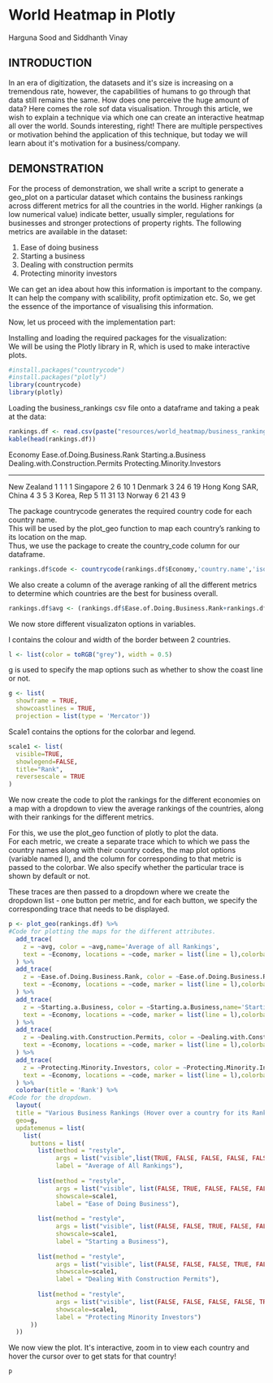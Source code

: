 
# World Heatmap in Plotly

Harguna Sood and Siddhanth Vinay



## INTRODUCTION  
In an era of digitization, the datasets and it's size is increasing on a tremendous rate, however, the capabilities of humans to go through that data still remains the same. How does one perceive the huge amount of data? Here comes the role sof data visualisation. Through this article, we wish to explain a technique via which one can create an interactive heatmap all over the world. Sounds interesting, right! There are multiple perspectives or motivation behind the application of this technique, but today we will learn about it's motivation for a business/company.   

## DEMONSTRATION  
For the process of demonstration, we shall write a script to generate a geo_plot on a particular dataset which contains the business rankings across different metrics for all the countries in the world. Higher rankings (a low numerical value) indicate better, usually simpler, regulations for businesses and stronger protections of property rights. The following metrics are available in the dataset:

1. Ease of doing business  
2. Starting a business    
3. Dealing with construction permits  
4. Protecting minority investors  

We can get an idea about how this information is important to the company. It can help the company with scalibility, profit optimization etc. So, we get the essence of the importance of visualising this information.  

Now, let us proceed with the implementation part:  

Installing and loading the required packages for the visualization:  
We will be using the Plotly library in R, which is used to make interactive plots.  


```r
#install.packages("countrycode")
#install.packages("plotly")
library(countrycode)
library(plotly)
```

Loading the business_rankings csv file onto a dataframe and taking a peak at the data:  


```r
rankings.df <- read.csv(paste("resources/world_heatmap/business_rankings.csv", sep=""))
kable(head(rankings.df))
```



Economy                 Ease.of.Doing.Business.Rank   Starting.a.Business   Dealing.with.Construction.Permits   Protecting.Minority.Investors
---------------------  ----------------------------  --------------------  ----------------------------------  ------------------------------
New Zealand                                       1                     1                                   1                               1
Singapore                                         2                     6                                  10                               1
Denmark                                           3                    24                                   6                              19
Hong Kong SAR, China                              4                     3                                   5                               3
Korea, Rep                                        5                    11                                  31                              13
Norway                                            6                    21                                  43                               9


The package countrycode generates the required country code for each country name.  
This will be used by the plot_geo function to map each country’s ranking to its location on the map.  
Thus, we use the package to create the country_code column for our dataframe.  


```r
rankings.df$code <- countrycode(rankings.df$Economy,'country.name','iso3c')
```

We also create a column of the average ranking of all the different metrics to determine which countries are the best for business overall.  


```r
rankings.df$avg <- (rankings.df$Ease.of.Doing.Business.Rank+rankings.df$Starting.a.Business+rankings.df$Dealing.with.Construction.Permits+rankings.df$Protecting.Minority.Investors)/4
```

We now store different visualizaton options in variables.  

l contains the colour and width of the border between 2 countries.  

```r
l <- list(color = toRGB("grey"), width = 0.5)
```

g is used to specify the map options such as whether to show the coast line or not.  


```r
g <- list(
  showframe = TRUE,
  showcoastlines = TRUE,
  projection = list(type = 'Mercator'))
```


Scale1 contains the options for the colorbar and legend.  


```r
scale1 <- list(
  visible=TRUE,
  showlegend=FALSE,
  title="Rank",
  reversescale = TRUE
)
```


We now create the code to plot the rankings for the different economies on a map with a dropdown to view the average rankings of the countries, along with their rankings for the different metrics.  

For this, we use the plot_geo function of plotly to plot the data.  
For each metric, we create a separate trace which to which we pass the country names along with their country codes, the map plot options (variable named l), and the column for corresponding to that metric is passed to the colorbar. We also specify whether the particular trace is shown by default or not.  


These traces are then passed to a dropdown where we create the dropdown list - one button per metric, and for each button, we specify the corresponding trace that needs to be displayed.  


```r
p <- plot_geo(rankings.df) %>%
#Code for plotting the maps for the different attributes.
  add_trace(
    z = ~avg, color = ~avg,name='Average of all Rankings',
    text = ~Economy, locations = ~code, marker = list(line = l),colorbar=list(title='Rank'),visible=TRUE
  ) %>%
  add_trace(
    z = ~Ease.of.Doing.Business.Rank, color = ~Ease.of.Doing.Business.Rank,name='Ease of doing Business',
    text = ~Economy, locations = ~code, marker = list(line = l),colorbar=list(title='Rank'),visible=FALSE
  ) %>%
  add_trace(
    z = ~Starting.a.Business, color = ~Starting.a.Business,name='Starting a  Business',
    text = ~Economy, locations = ~code, marker = list(line = l),colorbar=list(title='Rank'),visible=FALSE
  ) %>%
  add_trace(
    z = ~Dealing.with.Construction.Permits, color = ~Dealing.with.Construction.Permits,name='Dealing with Construction Permits',
    text = ~Economy, locations = ~code, marker = list(line = l),colorbar=list(title='Rank'),visible=FALSE
  ) %>%
  add_trace(
    z = ~Protecting.Minority.Investors, color = ~Protecting.Minority.Investors,name='Protecting Minority Investors',
    text = ~Economy, locations = ~code, marker = list(line = l),colorbar=list(title='Rank'),visible=FALSE
  ) %>% 
  colorbar(title = 'Rank') %>%
#Code for the dropdown.
  layout(
  title = "Various Business Rankings (Hover over a country for its Rank)",
  geo=g,
  updatemenus = list(
    list(
      buttons = list(
        list(method = "restyle",
             args = list("visible",list(TRUE, FALSE, FALSE, FALSE, FALSE)),
             label = "Average of All Rankings"),
        
        list(method = "restyle",
             args = list("visible", list(FALSE, TRUE, FALSE, FALSE, FALSE)),
             showscale=scale1,
             label = "Ease of Doing Business"),
        
        list(method = "restyle",
             args = list("visible", list(FALSE, FALSE, TRUE, FALSE, FALSE)),
             showscale=scale1,
             label = "Starting a Business"),
        
        list(method = "restyle",
             args = list("visible", list(FALSE, FALSE, FALSE, TRUE, FALSE)),
             showscale=scale1,
             label = "Dealing With Construction Permits"),
        
        list(method = "restyle",
             args = list("visible", list(FALSE, FALSE, FALSE, FALSE, TRUE)),
             showscale=scale1,
             label = "Protecting Minority Investors")
      ))
  ))
```

We now view the plot. It's interactive, zoom in to view each country and hover the cursor over to get stats for that country!


```r
p
```

<!--html_preserve--><div id="htmlwidget-6c92a82e1dda392afc52" style="width:100%;height:100%;" class="plotly html-widget"></div>
<script type="application/json" data-for="htmlwidget-6c92a82e1dda392afc52">{"x":{"visdat":{"6f4ff654d4f":["function () ","plotlyVisDat"]},"cur_data":"6f4ff654d4f","attrs":{"6f4ff654d4f":{"alpha_stroke":1,"sizes":[10,100],"spans":[1,20],"z":{},"color":{},"name":"Ease of doing Business","text":{},"locations":{},"marker":{"line":{"color":"rgba(190,190,190,1)","width":0.5}},"colorbar":{"title":"Rank"},"visible":false,"inherit":true},"6f4ff654d4f.1":{"alpha_stroke":1,"sizes":[10,100],"spans":[1,20],"z":{},"color":{},"name":"Starting a  Business","text":{},"locations":{},"marker":{"line":{"color":"rgba(190,190,190,1)","width":0.5}},"colorbar":{"title":"Rank"},"visible":false,"inherit":true},"6f4ff654d4f.2":{"alpha_stroke":1,"sizes":[10,100],"spans":[1,20],"z":{},"color":{},"name":"Dealing with Construction Permits","text":{},"locations":{},"marker":{"line":{"color":"rgba(190,190,190,1)","width":0.5}},"colorbar":{"title":"Rank"},"visible":false,"inherit":true},"6f4ff654d4f.3":{"alpha_stroke":1,"sizes":[10,100],"spans":[1,20],"z":{},"color":{},"name":"Protecting Minority Investors","text":{},"locations":{},"marker":{"line":{"color":"rgba(190,190,190,1)","width":0.5}},"colorbar":{"title":"Rank"},"visible":false,"inherit":true}},"layout":{"margin":{"b":40,"l":60,"t":25,"r":10},"mapType":"geo","scene":{"zaxis":{"title":"avg"}},"geo":{"domain":{"x":[0,1],"y":[0,1]},"showframe":true,"showcoastlines":true,"projection":{"type":"Mercator"}},"hovermode":"closest","showlegend":true,"legend":{"yanchor":"top","y":0.166666666666667},"title":"Various Business Rankings (Hover over a country for its Rank)","updatemenus":[{"buttons":[{"method":"restyle","args":["visible",[true,false,false,false,false]],"label":"Average of All Rankings"},{"method":"restyle","args":["visible",[false,true,false,false,false]],"showscale":{"visible":true,"showlegend":false,"title":"Rank","reversescale":true},"label":"Ease of Doing Business"},{"method":"restyle","args":["visible",[false,false,true,false,false]],"showscale":{"visible":true,"showlegend":false,"title":"Rank","reversescale":true},"label":"Starting a Business"},{"method":"restyle","args":["visible",[false,false,false,true,false]],"showscale":{"visible":true,"showlegend":false,"title":"Rank","reversescale":true},"label":"Dealing With Construction Permits"},{"method":"restyle","args":["visible",[false,false,false,false,true]],"showscale":{"visible":true,"showlegend":false,"title":"Rank","reversescale":true},"label":"Protecting Minority Investors"}]}]},"source":"A","config":{"showSendToCloud":false},"data":[{"colorbar":{"title":"Rank","ticklen":2,"len":0.166666666666667,"lenmode":"fraction","y":1,"yanchor":"top"},"colorscale":[["0","rgba(68,1,84,1)"],["0.0416666666666667","rgba(70,19,97,1)"],["0.0833333333333333","rgba(72,32,111,1)"],["0.125","rgba(71,45,122,1)"],["0.166666666666667","rgba(68,58,128,1)"],["0.208333333333333","rgba(64,70,135,1)"],["0.25","rgba(60,82,138,1)"],["0.291666666666667","rgba(56,93,140,1)"],["0.333333333333333","rgba(49,104,142,1)"],["0.375","rgba(46,114,142,1)"],["0.416666666666667","rgba(42,123,142,1)"],["0.458333333333333","rgba(38,133,141,1)"],["0.5","rgba(37,144,140,1)"],["0.541666666666667","rgba(33,154,138,1)"],["0.583333333333333","rgba(39,164,133,1)"],["0.625","rgba(47,174,127,1)"],["0.666666666666667","rgba(53,183,121,1)"],["0.708333333333333","rgba(79,191,110,1)"],["0.75","rgba(98,199,98,1)"],["0.791666666666667","rgba(119,207,85,1)"],["0.833333333333333","rgba(147,214,70,1)"],["0.875","rgba(172,220,52,1)"],["0.916666666666667","rgba(199,225,42,1)"],["0.958333333333333","rgba(226,228,40,1)"],["1","rgba(253,231,37,1)"]],"showscale":true,"z":[1,4.75,13,3.75,15,19.75,11.5,34.75,17,9.5,13.75,22,37.75,25.25,21.75,9.75,49,19.75,52.75,36.5,29.25,22,37.75,54.75,40.5,23,72.75,51.75,27,42,69,65.5,72.75,59,26.25,61.5,34.5,45.25,45.5,58.5,66.5,41.5,73.25,73.75,62.5,48.25,69,50,40.5,60.25,61,43.25,40.25,65.25,81,98,43.5,57.25,64,66.25,54.25,101.25,65.25,38.75,57.25,67,54.25,53.25,68,64,88.75,73.75,94.5,81.5,44.75,80.5,89.25,126.25,102.75,77.5,126.5,78.5,94.5,112.25,69.25,73.25,82.25,117.25,71.25,109,107,111.75,120.5,79.75,134.5,91.75,115.75,92,123,123.5,81.25,125,87.5,92.5,117.25,110.5,100.5,105.5,106.5,78.5,122,122,107.75,118.5,134.25,124.25,136,124.5,115.5,103.5,116.75,84.75,125.5,114.5,87.5,136.25,142,100.5,124.75,120.75,152,137,120,92.25,96.25,133.25,108.25,110.75,127.75,156,134,129.75,116.75,115.5,150,106,128.25,113.5,153.75,140.5,161.5,133.5,137.75,150.5,107.75,137,120.25,155,172.25,120.25,156.75,125.25,151.25,160.25,139,148.25,144.5,164,128.25,140.25,160.25,160,145.75,141.25,137.25,126.5,156,165.5,141.5,163.25,180.75,129.5,150,139,168.5,181,172,180.75,181.75,187.75],"name":"Average of all Rankings","text":["New Zealand","Singapore","Denmark","Hong Kong SAR, China","Korea, Rep","Norway","United Kingdom","United States","Sweden","Macedonia, FYR","Taiwan, China","Estonia","Finland","Latvia","Australia","Georgia","Germany","Ireland","Austria","Iceland","Lithuania","Canada","Malaysia","Poland","Portugal","United Arab Emirates","Czech Republic","Netherlands","France","Slovenia","Switzerland","Spain","Slovak Republic","Japan","Kazakhstan","Romania","Belarus","Armenia","Bulgaria","Russian Federation","Hungary","Belgium","Croatia","Moldova","Cyprus","Thailand","Mexico","Serbia","Mauritius","Italy","Montenegro","Israel","Colombia","Peru","Puerto Rico US","Rwanda","Chile","Albania","Luxembourg","Kosovo","Greece","Costa Rica","Bahrain","Mongolia","Azerbaijan","Oman","Jamaica","Morocco","Turkey","Panama","Botswana","Brunei Darussalam","Bhutan","South Africa","Kyrgyz Republic","Malta","Tunisia","China","San Marino","Ukraine","Bosnia and Herzegovina","Vietnam","Qatar","Vanuatu","Tonga","St Lucia","Uzbekistan","Guatemala","Samoa","Uruguay","Indonesia","Kenya","Seychelles","Saudi Arabia","El Salvador","Trinidad and Tobago","Fiji","Zambia","Philippines","Lesotho","Dominica","Kuwait","Dominican Republic","Solomon Islands","Honduras","Paraguay","Nepal","Ghana","Namibia","Sri Lanka","Swaziland","Belize","Antigua and Barbuda","Ecuador","Uganda","Argentina","Barbados","Jordan","Papua New Guinea","Iran, Islamic Rep","Bahamas, The","Egypt, Arab Rep","Brazil","Guyana","St Vincent and the Grenadines","Lebanon","Nicaragua","Tajikistan","Cabo Verde","India","Cambodia","Tanzania","Malawi","St Kitts and Nevis","Maldives","Palau","Mozambique","Grenada","Lao PDR","West Bank and Gaza","Mali","Cote d?Ivoire","Marshall Islands","Pakistan","Gambia, The","Burkina Faso","Senegal","Sierra Leone","Bolivia","Niger","Micronesia, Fed Sts","Kiribati","Comoros","Togo","Benin","Algeria","Burundi","Suriname","Ethiopia","Mauritania","Zimbabwe","S?o Tom<82> and Pr<a1>ncipe","Guinea","Gabon","Iraq","Cameroon","Madagascar","Sudan","Nigeria","Myanmar","Djibouti","Guinea-Bissau","Syrian Arab Republic","Liberia","Timor-Leste","Bangladesh","Congo, Rep","Equatorial Guinea","Yemen, Rep","Chad","Haiti","Angola","Afghanistan","Congo, Dem Rep","Central African Republic","South Sudan","Venezuela, RB","Libya","Eritrea","Somalia"],"locations":["NZL","SGP","DNK","HKG","KOR","NOR","GBR","USA","SWE","MKD","TWN","EST","FIN","LVA","AUS","GEO","DEU","IRL","AUT","ISL","LTU","CAN","MYS","POL","PRT","ARE","CZE","NLD","FRA","SVN","CHE","ESP","SVK","JPN","KAZ","ROU","BLR","ARM","BGR","RUS","HUN","BEL","HRV","MDA","CYP","THA","MEX","SRB","MUS","ITA","MNE","ISR","COL","PER","PRI","RWA","CHL","ALB","LUX",null,"GRC","CRI","BHR","MNG","AZE","OMN","JAM","MAR","TUR","PAN","BWA","BRN","BTN","ZAF","KGZ","MLT","TUN","CHN","SMR","UKR","BIH","VNM","QAT","VUT","TON","LCA","UZB","GTM","WSM","URY","IDN","KEN","SYC","SAU","SLV","TTO","FJI","ZMB","PHL","LSO","DMA","KWT","DOM","SLB","HND","PRY","NPL","GHA","NAM","LKA","SWZ","BLZ","ATG","ECU","UGA","ARG","BRB","JOR","PNG","IRN","BHS","EGY","BRA","GUY","VCT","LBN","NIC","TJK","CPV","IND","KHM","TZA","MWI","KNA","MDV","PLW","MOZ","GRD","LAO","PSE","MLI","CIV","MHL","PAK","GMB","BFA","SEN","SLE","BOL","NER","FSM","KIR","COM","TGO","BEN","DZA","BDI","SUR","ETH","MRT","ZWE",null,"GIN","GAB","IRQ","CMR","MDG","SDN","NGA","MMR","DJI","GNB","SYR","LBR","TLS","BGD","COG","GNQ","YEM","TCD","HTI","AGO","AFG","COD","CAF","SSD","VEN","LBY","ERI","SOM"],"marker":{"line":{"colorbar":{"title":"","ticklen":2},"cmin":1,"cmax":190,"colorscale":[["0","rgba(68,1,84,1)"],["0.0416666666666667","rgba(70,19,97,1)"],["0.0833333333333333","rgba(72,32,111,1)"],["0.125","rgba(71,45,122,1)"],["0.166666666666667","rgba(68,58,128,1)"],["0.208333333333333","rgba(64,70,135,1)"],["0.25","rgba(60,82,138,1)"],["0.291666666666667","rgba(56,93,140,1)"],["0.333333333333333","rgba(49,104,142,1)"],["0.375","rgba(46,114,142,1)"],["0.416666666666667","rgba(42,123,142,1)"],["0.458333333333333","rgba(38,133,141,1)"],["0.5","rgba(37,144,140,1)"],["0.541666666666667","rgba(33,154,138,1)"],["0.583333333333333","rgba(39,164,133,1)"],["0.625","rgba(47,174,127,1)"],["0.666666666666667","rgba(53,183,121,1)"],["0.708333333333333","rgba(79,191,110,1)"],["0.75","rgba(98,199,98,1)"],["0.791666666666667","rgba(119,207,85,1)"],["0.833333333333333","rgba(147,214,70,1)"],["0.875","rgba(172,220,52,1)"],["0.916666666666667","rgba(199,225,42,1)"],["0.958333333333333","rgba(226,228,40,1)"],["1","rgba(253,231,37,1)"]],"showscale":false,"color":"rgba(190,190,190,1)","width":0.5}},"visible":true,"type":"choropleth","geo":"geo","frame":null},{"colorbar":{"title":"Rank","ticklen":2,"len":0.166666666666667,"lenmode":"fraction","y":0.833333333333333,"yanchor":"top"},"colorscale":[["0","rgba(68,1,84,1)"],["0.0416666666666667","rgba(70,19,97,1)"],["0.0833333333333333","rgba(72,32,111,1)"],["0.125","rgba(71,45,122,1)"],["0.166666666666667","rgba(68,58,128,1)"],["0.208333333333333","rgba(64,70,135,1)"],["0.25","rgba(60,82,138,1)"],["0.291666666666667","rgba(56,93,140,1)"],["0.333333333333333","rgba(49,104,142,1)"],["0.375","rgba(46,114,142,1)"],["0.416666666666667","rgba(42,123,142,1)"],["0.458333333333333","rgba(38,133,141,1)"],["0.5","rgba(37,144,140,1)"],["0.541666666666667","rgba(33,154,138,1)"],["0.583333333333333","rgba(39,164,133,1)"],["0.625","rgba(47,174,127,1)"],["0.666666666666667","rgba(53,183,121,1)"],["0.708333333333333","rgba(79,191,110,1)"],["0.75","rgba(98,199,98,1)"],["0.791666666666667","rgba(119,207,85,1)"],["0.833333333333333","rgba(147,214,70,1)"],["0.875","rgba(172,220,52,1)"],["0.916666666666667","rgba(199,225,42,1)"],["0.958333333333333","rgba(226,228,40,1)"],["1","rgba(253,231,37,1)"]],"showscale":true,"z":[1,2,3,4,5,6,7,8,9,10,11,12,13,14,15,16,17,18,19,20,21,22,23,24,25,26,27,28,29,30,31,32,33,34,35,36,37,38,39,40,41,42,43,44,45,46,47,47,49,50,51,52,53,54,55,56,57,58,59,60,61,62,63,64,65,66,67,68,69,70,71,72,73,74,75,76,77,78,79,80,81,82,83,83,85,86,87,88,89,90,91,92,93,94,95,96,97,98,99,100,101,102,103,104,105,106,107,108,108,110,111,112,113,114,115,116,117,118,119,120,121,122,123,124,125,126,127,128,129,130,131,132,133,134,135,136,137,138,139,140,141,142,143,144,145,146,147,148,149,150,151,152,153,154,155,156,157,158,159,160,161,162,163,164,165,166,167,168,169,170,171,172,173,174,175,176,177,178,179,180,181,182,183,184,185,186,187,188,189,190],"name":"Ease of doing Business","text":["New Zealand","Singapore","Denmark","Hong Kong SAR, China","Korea, Rep","Norway","United Kingdom","United States","Sweden","Macedonia, FYR","Taiwan, China","Estonia","Finland","Latvia","Australia","Georgia","Germany","Ireland","Austria","Iceland","Lithuania","Canada","Malaysia","Poland","Portugal","United Arab Emirates","Czech Republic","Netherlands","France","Slovenia","Switzerland","Spain","Slovak Republic","Japan","Kazakhstan","Romania","Belarus","Armenia","Bulgaria","Russian Federation","Hungary","Belgium","Croatia","Moldova","Cyprus","Thailand","Mexico","Serbia","Mauritius","Italy","Montenegro","Israel","Colombia","Peru","Puerto Rico US","Rwanda","Chile","Albania","Luxembourg","Kosovo","Greece","Costa Rica","Bahrain","Mongolia","Azerbaijan","Oman","Jamaica","Morocco","Turkey","Panama","Botswana","Brunei Darussalam","Bhutan","South Africa","Kyrgyz Republic","Malta","Tunisia","China","San Marino","Ukraine","Bosnia and Herzegovina","Vietnam","Qatar","Vanuatu","Tonga","St Lucia","Uzbekistan","Guatemala","Samoa","Uruguay","Indonesia","Kenya","Seychelles","Saudi Arabia","El Salvador","Trinidad and Tobago","Fiji","Zambia","Philippines","Lesotho","Dominica","Kuwait","Dominican Republic","Solomon Islands","Honduras","Paraguay","Nepal","Ghana","Namibia","Sri Lanka","Swaziland","Belize","Antigua and Barbuda","Ecuador","Uganda","Argentina","Barbados","Jordan","Papua New Guinea","Iran, Islamic Rep","Bahamas, The","Egypt, Arab Rep","Brazil","Guyana","St Vincent and the Grenadines","Lebanon","Nicaragua","Tajikistan","Cabo Verde","India","Cambodia","Tanzania","Malawi","St Kitts and Nevis","Maldives","Palau","Mozambique","Grenada","Lao PDR","West Bank and Gaza","Mali","Cote d?Ivoire","Marshall Islands","Pakistan","Gambia, The","Burkina Faso","Senegal","Sierra Leone","Bolivia","Niger","Micronesia, Fed Sts","Kiribati","Comoros","Togo","Benin","Algeria","Burundi","Suriname","Ethiopia","Mauritania","Zimbabwe","S?o Tom<82> and Pr<a1>ncipe","Guinea","Gabon","Iraq","Cameroon","Madagascar","Sudan","Nigeria","Myanmar","Djibouti","Guinea-Bissau","Syrian Arab Republic","Liberia","Timor-Leste","Bangladesh","Congo, Rep","Equatorial Guinea","Yemen, Rep","Chad","Haiti","Angola","Afghanistan","Congo, Dem Rep","Central African Republic","South Sudan","Venezuela, RB","Libya","Eritrea","Somalia"],"locations":["NZL","SGP","DNK","HKG","KOR","NOR","GBR","USA","SWE","MKD","TWN","EST","FIN","LVA","AUS","GEO","DEU","IRL","AUT","ISL","LTU","CAN","MYS","POL","PRT","ARE","CZE","NLD","FRA","SVN","CHE","ESP","SVK","JPN","KAZ","ROU","BLR","ARM","BGR","RUS","HUN","BEL","HRV","MDA","CYP","THA","MEX","SRB","MUS","ITA","MNE","ISR","COL","PER","PRI","RWA","CHL","ALB","LUX",null,"GRC","CRI","BHR","MNG","AZE","OMN","JAM","MAR","TUR","PAN","BWA","BRN","BTN","ZAF","KGZ","MLT","TUN","CHN","SMR","UKR","BIH","VNM","QAT","VUT","TON","LCA","UZB","GTM","WSM","URY","IDN","KEN","SYC","SAU","SLV","TTO","FJI","ZMB","PHL","LSO","DMA","KWT","DOM","SLB","HND","PRY","NPL","GHA","NAM","LKA","SWZ","BLZ","ATG","ECU","UGA","ARG","BRB","JOR","PNG","IRN","BHS","EGY","BRA","GUY","VCT","LBN","NIC","TJK","CPV","IND","KHM","TZA","MWI","KNA","MDV","PLW","MOZ","GRD","LAO","PSE","MLI","CIV","MHL","PAK","GMB","BFA","SEN","SLE","BOL","NER","FSM","KIR","COM","TGO","BEN","DZA","BDI","SUR","ETH","MRT","ZWE",null,"GIN","GAB","IRQ","CMR","MDG","SDN","NGA","MMR","DJI","GNB","SYR","LBR","TLS","BGD","COG","GNQ","YEM","TCD","HTI","AGO","AFG","COD","CAF","SSD","VEN","LBY","ERI","SOM"],"marker":{"line":{"colorbar":{"title":"","ticklen":2},"cmin":1,"cmax":190,"colorscale":[["0","rgba(68,1,84,1)"],["0.0416666666666667","rgba(70,19,97,1)"],["0.0833333333333333","rgba(72,32,111,1)"],["0.125","rgba(71,45,122,1)"],["0.166666666666667","rgba(68,58,128,1)"],["0.208333333333333","rgba(64,70,135,1)"],["0.25","rgba(60,82,138,1)"],["0.291666666666667","rgba(56,93,140,1)"],["0.333333333333333","rgba(49,104,142,1)"],["0.375","rgba(46,114,142,1)"],["0.416666666666667","rgba(42,123,142,1)"],["0.458333333333333","rgba(38,133,141,1)"],["0.5","rgba(37,144,140,1)"],["0.541666666666667","rgba(33,154,138,1)"],["0.583333333333333","rgba(39,164,133,1)"],["0.625","rgba(47,174,127,1)"],["0.666666666666667","rgba(53,183,121,1)"],["0.708333333333333","rgba(79,191,110,1)"],["0.75","rgba(98,199,98,1)"],["0.791666666666667","rgba(119,207,85,1)"],["0.833333333333333","rgba(147,214,70,1)"],["0.875","rgba(172,220,52,1)"],["0.916666666666667","rgba(199,225,42,1)"],["0.958333333333333","rgba(226,228,40,1)"],["1","rgba(253,231,37,1)"]],"showscale":false,"color":"rgba(190,190,190,1)","width":0.5}},"visible":false,"type":"choropleth","geo":"geo","frame":null},{"colorbar":{"title":"Rank","ticklen":2,"len":0.166666666666667,"lenmode":"fraction","y":0.666666666666667,"yanchor":"top"},"colorscale":[["0","rgba(68,1,84,1)"],["0.0416666666666667","rgba(70,19,97,1)"],["0.0833333333333333","rgba(72,32,111,1)"],["0.125","rgba(71,45,122,1)"],["0.166666666666667","rgba(68,58,128,1)"],["0.208333333333333","rgba(64,70,135,1)"],["0.25","rgba(60,82,138,1)"],["0.291666666666667","rgba(56,93,140,1)"],["0.333333333333333","rgba(49,104,142,1)"],["0.375","rgba(46,114,142,1)"],["0.416666666666667","rgba(42,123,142,1)"],["0.458333333333333","rgba(38,133,141,1)"],["0.5","rgba(37,144,140,1)"],["0.541666666666667","rgba(33,154,138,1)"],["0.583333333333333","rgba(39,164,133,1)"],["0.625","rgba(47,174,127,1)"],["0.666666666666667","rgba(53,183,121,1)"],["0.708333333333333","rgba(79,191,110,1)"],["0.75","rgba(98,199,98,1)"],["0.791666666666667","rgba(119,207,85,1)"],["0.833333333333333","rgba(147,214,70,1)"],["0.875","rgba(172,220,52,1)"],["0.916666666666667","rgba(199,225,42,1)"],["0.958333333333333","rgba(226,228,40,1)"],["1","rgba(253,231,37,1)"]],"showscale":true,"z":[1,6,24,3,11,21,16,51,15,4,19,14,28,22,7,8,114,10,111,34,29,2,112,107,32,53,81,22,27,49,71,85,68,89,45,62,31,9,82,26,75,17,95,44,53,78,93,47,48,63,58,41,61,103,51,76,59,46,67,13,56,125,73,36,5,32,12,40,79,43,153,84,94,131,30,132,103,127,98,20,174,121,91,126,55,66,25,119,37,60,151,116,137,147,129,69,159,105,171,117,64,173,115,97,148,143,109,110,170,74,154,158,124,166,165,157,101,106,130,102,118,39,175,99,83,139,128,85,100,155,180,135,150,92,65,120,134,77,160,169,108,50,70,141,168,72,90,87,177,88,167,140,161,123,57,142,18,185,179,80,183,35,133,152,164,149,113,156,138,146,172,176,136,37,145,122,178,187,161,182,188,144,42,96,190,181,189,163,186,184],"name":"Starting a  Business","text":["New Zealand","Singapore","Denmark","Hong Kong SAR, China","Korea, Rep","Norway","United Kingdom","United States","Sweden","Macedonia, FYR","Taiwan, China","Estonia","Finland","Latvia","Australia","Georgia","Germany","Ireland","Austria","Iceland","Lithuania","Canada","Malaysia","Poland","Portugal","United Arab Emirates","Czech Republic","Netherlands","France","Slovenia","Switzerland","Spain","Slovak Republic","Japan","Kazakhstan","Romania","Belarus","Armenia","Bulgaria","Russian Federation","Hungary","Belgium","Croatia","Moldova","Cyprus","Thailand","Mexico","Serbia","Mauritius","Italy","Montenegro","Israel","Colombia","Peru","Puerto Rico US","Rwanda","Chile","Albania","Luxembourg","Kosovo","Greece","Costa Rica","Bahrain","Mongolia","Azerbaijan","Oman","Jamaica","Morocco","Turkey","Panama","Botswana","Brunei Darussalam","Bhutan","South Africa","Kyrgyz Republic","Malta","Tunisia","China","San Marino","Ukraine","Bosnia and Herzegovina","Vietnam","Qatar","Vanuatu","Tonga","St Lucia","Uzbekistan","Guatemala","Samoa","Uruguay","Indonesia","Kenya","Seychelles","Saudi Arabia","El Salvador","Trinidad and Tobago","Fiji","Zambia","Philippines","Lesotho","Dominica","Kuwait","Dominican Republic","Solomon Islands","Honduras","Paraguay","Nepal","Ghana","Namibia","Sri Lanka","Swaziland","Belize","Antigua and Barbuda","Ecuador","Uganda","Argentina","Barbados","Jordan","Papua New Guinea","Iran, Islamic Rep","Bahamas, The","Egypt, Arab Rep","Brazil","Guyana","St Vincent and the Grenadines","Lebanon","Nicaragua","Tajikistan","Cabo Verde","India","Cambodia","Tanzania","Malawi","St Kitts and Nevis","Maldives","Palau","Mozambique","Grenada","Lao PDR","West Bank and Gaza","Mali","Cote d?Ivoire","Marshall Islands","Pakistan","Gambia, The","Burkina Faso","Senegal","Sierra Leone","Bolivia","Niger","Micronesia, Fed Sts","Kiribati","Comoros","Togo","Benin","Algeria","Burundi","Suriname","Ethiopia","Mauritania","Zimbabwe","S?o Tom<82> and Pr<a1>ncipe","Guinea","Gabon","Iraq","Cameroon","Madagascar","Sudan","Nigeria","Myanmar","Djibouti","Guinea-Bissau","Syrian Arab Republic","Liberia","Timor-Leste","Bangladesh","Congo, Rep","Equatorial Guinea","Yemen, Rep","Chad","Haiti","Angola","Afghanistan","Congo, Dem Rep","Central African Republic","South Sudan","Venezuela, RB","Libya","Eritrea","Somalia"],"locations":["NZL","SGP","DNK","HKG","KOR","NOR","GBR","USA","SWE","MKD","TWN","EST","FIN","LVA","AUS","GEO","DEU","IRL","AUT","ISL","LTU","CAN","MYS","POL","PRT","ARE","CZE","NLD","FRA","SVN","CHE","ESP","SVK","JPN","KAZ","ROU","BLR","ARM","BGR","RUS","HUN","BEL","HRV","MDA","CYP","THA","MEX","SRB","MUS","ITA","MNE","ISR","COL","PER","PRI","RWA","CHL","ALB","LUX",null,"GRC","CRI","BHR","MNG","AZE","OMN","JAM","MAR","TUR","PAN","BWA","BRN","BTN","ZAF","KGZ","MLT","TUN","CHN","SMR","UKR","BIH","VNM","QAT","VUT","TON","LCA","UZB","GTM","WSM","URY","IDN","KEN","SYC","SAU","SLV","TTO","FJI","ZMB","PHL","LSO","DMA","KWT","DOM","SLB","HND","PRY","NPL","GHA","NAM","LKA","SWZ","BLZ","ATG","ECU","UGA","ARG","BRB","JOR","PNG","IRN","BHS","EGY","BRA","GUY","VCT","LBN","NIC","TJK","CPV","IND","KHM","TZA","MWI","KNA","MDV","PLW","MOZ","GRD","LAO","PSE","MLI","CIV","MHL","PAK","GMB","BFA","SEN","SLE","BOL","NER","FSM","KIR","COM","TGO","BEN","DZA","BDI","SUR","ETH","MRT","ZWE",null,"GIN","GAB","IRQ","CMR","MDG","SDN","NGA","MMR","DJI","GNB","SYR","LBR","TLS","BGD","COG","GNQ","YEM","TCD","HTI","AGO","AFG","COD","CAF","SSD","VEN","LBY","ERI","SOM"],"marker":{"line":{"colorbar":{"title":"","ticklen":2},"cmin":1,"cmax":190,"colorscale":[["0","rgba(68,1,84,1)"],["0.0416666666666667","rgba(70,19,97,1)"],["0.0833333333333333","rgba(72,32,111,1)"],["0.125","rgba(71,45,122,1)"],["0.166666666666667","rgba(68,58,128,1)"],["0.208333333333333","rgba(64,70,135,1)"],["0.25","rgba(60,82,138,1)"],["0.291666666666667","rgba(56,93,140,1)"],["0.333333333333333","rgba(49,104,142,1)"],["0.375","rgba(46,114,142,1)"],["0.416666666666667","rgba(42,123,142,1)"],["0.458333333333333","rgba(38,133,141,1)"],["0.5","rgba(37,144,140,1)"],["0.541666666666667","rgba(33,154,138,1)"],["0.583333333333333","rgba(39,164,133,1)"],["0.625","rgba(47,174,127,1)"],["0.666666666666667","rgba(53,183,121,1)"],["0.708333333333333","rgba(79,191,110,1)"],["0.75","rgba(98,199,98,1)"],["0.791666666666667","rgba(119,207,85,1)"],["0.833333333333333","rgba(147,214,70,1)"],["0.875","rgba(172,220,52,1)"],["0.916666666666667","rgba(199,225,42,1)"],["0.958333333333333","rgba(226,228,40,1)"],["1","rgba(253,231,37,1)"]],"showscale":false,"color":"rgba(190,190,190,1)","width":0.5}},"visible":false,"type":"choropleth","geo":"geo","frame":null},{"colorbar":{"title":"Rank","ticklen":2,"len":0.166666666666667,"lenmode":"fraction","y":0.5,"yanchor":"top"},"colorscale":[["0","rgba(68,1,84,1)"],["0.0416666666666667","rgba(70,19,97,1)"],["0.0833333333333333","rgba(72,32,111,1)"],["0.125","rgba(71,45,122,1)"],["0.166666666666667","rgba(68,58,128,1)"],["0.208333333333333","rgba(64,70,135,1)"],["0.25","rgba(60,82,138,1)"],["0.291666666666667","rgba(56,93,140,1)"],["0.333333333333333","rgba(49,104,142,1)"],["0.375","rgba(46,114,142,1)"],["0.416666666666667","rgba(42,123,142,1)"],["0.458333333333333","rgba(38,133,141,1)"],["0.5","rgba(37,144,140,1)"],["0.541666666666667","rgba(33,154,138,1)"],["0.583333333333333","rgba(39,164,133,1)"],["0.625","rgba(47,174,127,1)"],["0.666666666666667","rgba(53,183,121,1)"],["0.708333333333333","rgba(79,191,110,1)"],["0.75","rgba(98,199,98,1)"],["0.791666666666667","rgba(119,207,85,1)"],["0.833333333333333","rgba(147,214,70,1)"],["0.875","rgba(172,220,52,1)"],["0.916666666666667","rgba(199,225,42,1)"],["0.958333333333333","rgba(226,228,40,1)"],["1","rgba(253,231,37,1)"]],"showscale":true,"z":[1,10,6,5,31,43,17,39,25,11,3,9,40,23,2,8,12,38,49,70,16,57,13,46,35,4,130,87,20,80,68,113,103,60,22,95,28,81,48,115,69,44,128,165,125,42,83,36,33,86,93,71,34,51,131,158,26,106,7,129,58,53,19,29,127,52,75,18,102,73,50,37,97,99,32,82,59,177,72,140,170,24,21,134,14,54,147,89,96,163,116,152,146,15,156,149,101,78,85,171,90,144,45,63,84,56,123,117,67,88,91,100,107,76,151,173,161,109,126,27,110,64,172,148,55,135,168,162,108,185,183,136,65,41,62,98,30,105,47,157,142,182,79,150,122,61,139,132,152,179,143,119,92,180,74,77,169,112,176,118,181,121,164,167,104,141,184,145,174,66,120,155,187,175,159,138,124,160,94,133,166,111,186,114,154,178,137,187,187,187],"name":"Dealing with Construction Permits","text":["New Zealand","Singapore","Denmark","Hong Kong SAR, China","Korea, Rep","Norway","United Kingdom","United States","Sweden","Macedonia, FYR","Taiwan, China","Estonia","Finland","Latvia","Australia","Georgia","Germany","Ireland","Austria","Iceland","Lithuania","Canada","Malaysia","Poland","Portugal","United Arab Emirates","Czech Republic","Netherlands","France","Slovenia","Switzerland","Spain","Slovak Republic","Japan","Kazakhstan","Romania","Belarus","Armenia","Bulgaria","Russian Federation","Hungary","Belgium","Croatia","Moldova","Cyprus","Thailand","Mexico","Serbia","Mauritius","Italy","Montenegro","Israel","Colombia","Peru","Puerto Rico US","Rwanda","Chile","Albania","Luxembourg","Kosovo","Greece","Costa Rica","Bahrain","Mongolia","Azerbaijan","Oman","Jamaica","Morocco","Turkey","Panama","Botswana","Brunei Darussalam","Bhutan","South Africa","Kyrgyz Republic","Malta","Tunisia","China","San Marino","Ukraine","Bosnia and Herzegovina","Vietnam","Qatar","Vanuatu","Tonga","St Lucia","Uzbekistan","Guatemala","Samoa","Uruguay","Indonesia","Kenya","Seychelles","Saudi Arabia","El Salvador","Trinidad and Tobago","Fiji","Zambia","Philippines","Lesotho","Dominica","Kuwait","Dominican Republic","Solomon Islands","Honduras","Paraguay","Nepal","Ghana","Namibia","Sri Lanka","Swaziland","Belize","Antigua and Barbuda","Ecuador","Uganda","Argentina","Barbados","Jordan","Papua New Guinea","Iran, Islamic Rep","Bahamas, The","Egypt, Arab Rep","Brazil","Guyana","St Vincent and the Grenadines","Lebanon","Nicaragua","Tajikistan","Cabo Verde","India","Cambodia","Tanzania","Malawi","St Kitts and Nevis","Maldives","Palau","Mozambique","Grenada","Lao PDR","West Bank and Gaza","Mali","Cote d?Ivoire","Marshall Islands","Pakistan","Gambia, The","Burkina Faso","Senegal","Sierra Leone","Bolivia","Niger","Micronesia, Fed Sts","Kiribati","Comoros","Togo","Benin","Algeria","Burundi","Suriname","Ethiopia","Mauritania","Zimbabwe","S?o Tom<82> and Pr<a1>ncipe","Guinea","Gabon","Iraq","Cameroon","Madagascar","Sudan","Nigeria","Myanmar","Djibouti","Guinea-Bissau","Syrian Arab Republic","Liberia","Timor-Leste","Bangladesh","Congo, Rep","Equatorial Guinea","Yemen, Rep","Chad","Haiti","Angola","Afghanistan","Congo, Dem Rep","Central African Republic","South Sudan","Venezuela, RB","Libya","Eritrea","Somalia"],"locations":["NZL","SGP","DNK","HKG","KOR","NOR","GBR","USA","SWE","MKD","TWN","EST","FIN","LVA","AUS","GEO","DEU","IRL","AUT","ISL","LTU","CAN","MYS","POL","PRT","ARE","CZE","NLD","FRA","SVN","CHE","ESP","SVK","JPN","KAZ","ROU","BLR","ARM","BGR","RUS","HUN","BEL","HRV","MDA","CYP","THA","MEX","SRB","MUS","ITA","MNE","ISR","COL","PER","PRI","RWA","CHL","ALB","LUX",null,"GRC","CRI","BHR","MNG","AZE","OMN","JAM","MAR","TUR","PAN","BWA","BRN","BTN","ZAF","KGZ","MLT","TUN","CHN","SMR","UKR","BIH","VNM","QAT","VUT","TON","LCA","UZB","GTM","WSM","URY","IDN","KEN","SYC","SAU","SLV","TTO","FJI","ZMB","PHL","LSO","DMA","KWT","DOM","SLB","HND","PRY","NPL","GHA","NAM","LKA","SWZ","BLZ","ATG","ECU","UGA","ARG","BRB","JOR","PNG","IRN","BHS","EGY","BRA","GUY","VCT","LBN","NIC","TJK","CPV","IND","KHM","TZA","MWI","KNA","MDV","PLW","MOZ","GRD","LAO","PSE","MLI","CIV","MHL","PAK","GMB","BFA","SEN","SLE","BOL","NER","FSM","KIR","COM","TGO","BEN","DZA","BDI","SUR","ETH","MRT","ZWE",null,"GIN","GAB","IRQ","CMR","MDG","SDN","NGA","MMR","DJI","GNB","SYR","LBR","TLS","BGD","COG","GNQ","YEM","TCD","HTI","AGO","AFG","COD","CAF","SSD","VEN","LBY","ERI","SOM"],"marker":{"line":{"colorbar":{"title":"","ticklen":2},"cmin":1,"cmax":190,"colorscale":[["0","rgba(68,1,84,1)"],["0.0416666666666667","rgba(70,19,97,1)"],["0.0833333333333333","rgba(72,32,111,1)"],["0.125","rgba(71,45,122,1)"],["0.166666666666667","rgba(68,58,128,1)"],["0.208333333333333","rgba(64,70,135,1)"],["0.25","rgba(60,82,138,1)"],["0.291666666666667","rgba(56,93,140,1)"],["0.333333333333333","rgba(49,104,142,1)"],["0.375","rgba(46,114,142,1)"],["0.416666666666667","rgba(42,123,142,1)"],["0.458333333333333","rgba(38,133,141,1)"],["0.5","rgba(37,144,140,1)"],["0.541666666666667","rgba(33,154,138,1)"],["0.583333333333333","rgba(39,164,133,1)"],["0.625","rgba(47,174,127,1)"],["0.666666666666667","rgba(53,183,121,1)"],["0.708333333333333","rgba(79,191,110,1)"],["0.75","rgba(98,199,98,1)"],["0.791666666666667","rgba(119,207,85,1)"],["0.833333333333333","rgba(147,214,70,1)"],["0.875","rgba(172,220,52,1)"],["0.916666666666667","rgba(199,225,42,1)"],["0.958333333333333","rgba(226,228,40,1)"],["1","rgba(253,231,37,1)"]],"showscale":false,"color":"rgba(190,190,190,1)","width":0.5}},"visible":false,"type":"choropleth","geo":"geo","frame":null},{"colorbar":{"title":"Rank","ticklen":2,"len":0.166666666666667,"lenmode":"fraction","y":0.333333333333333,"yanchor":"top"},"colorscale":[["0","rgba(68,1,84,1)"],["0.0416666666666667","rgba(70,19,97,1)"],["0.0833333333333333","rgba(72,32,111,1)"],["0.125","rgba(71,45,122,1)"],["0.166666666666667","rgba(68,58,128,1)"],["0.208333333333333","rgba(64,70,135,1)"],["0.25","rgba(60,82,138,1)"],["0.291666666666667","rgba(56,93,140,1)"],["0.333333333333333","rgba(49,104,142,1)"],["0.375","rgba(46,114,142,1)"],["0.416666666666667","rgba(42,123,142,1)"],["0.458333333333333","rgba(38,133,141,1)"],["0.5","rgba(37,144,140,1)"],["0.541666666666667","rgba(33,154,138,1)"],["0.583333333333333","rgba(39,164,133,1)"],["0.625","rgba(47,174,127,1)"],["0.666666666666667","rgba(53,183,121,1)"],["0.708333333333333","rgba(79,191,110,1)"],["0.75","rgba(98,199,98,1)"],["0.791666666666667","rgba(119,207,85,1)"],["0.833333333333333","rgba(147,214,70,1)"],["0.875","rgba(172,220,52,1)"],["0.916666666666667","rgba(199,225,42,1)"],["0.958333333333333","rgba(226,228,40,1)"],["1","rgba(253,231,37,1)"]],"showscale":true,"z":[1,1,19,3,13,9,6,41,19,13,22,53,70,42,63,7,53,13,32,22,51,7,3,42,70,9,53,70,32,9,106,32,87,53,3,53,42,53,13,53,81,63,27,42,27,27,53,70,32,42,42,9,13,53,87,102,32,19,123,63,42,165,106,26,32,118,63,87,22,70,81,102,114,22,42,32,118,123,162,70,81,87,183,106,123,87,70,173,63,123,70,87,106,63,158,53,106,87,137,106,70,81,87,106,132,137,63,87,81,42,132,118,87,118,106,51,165,165,87,165,118,114,32,87,87,145,145,27,162,13,114,145,132,102,123,179,132,123,165,158,145,145,175,27,165,145,137,87,137,145,185,123,145,145,145,173,137,165,175,123,102,183,145,158,123,137,114,187,32,179,178,137,87,179,70,70,145,137,132,158,188,81,189,162,145,179,175,185,165,190],"name":"Protecting Minority Investors","text":["New Zealand","Singapore","Denmark","Hong Kong SAR, China","Korea, Rep","Norway","United Kingdom","United States","Sweden","Macedonia, FYR","Taiwan, China","Estonia","Finland","Latvia","Australia","Georgia","Germany","Ireland","Austria","Iceland","Lithuania","Canada","Malaysia","Poland","Portugal","United Arab Emirates","Czech Republic","Netherlands","France","Slovenia","Switzerland","Spain","Slovak Republic","Japan","Kazakhstan","Romania","Belarus","Armenia","Bulgaria","Russian Federation","Hungary","Belgium","Croatia","Moldova","Cyprus","Thailand","Mexico","Serbia","Mauritius","Italy","Montenegro","Israel","Colombia","Peru","Puerto Rico US","Rwanda","Chile","Albania","Luxembourg","Kosovo","Greece","Costa Rica","Bahrain","Mongolia","Azerbaijan","Oman","Jamaica","Morocco","Turkey","Panama","Botswana","Brunei Darussalam","Bhutan","South Africa","Kyrgyz Republic","Malta","Tunisia","China","San Marino","Ukraine","Bosnia and Herzegovina","Vietnam","Qatar","Vanuatu","Tonga","St Lucia","Uzbekistan","Guatemala","Samoa","Uruguay","Indonesia","Kenya","Seychelles","Saudi Arabia","El Salvador","Trinidad and Tobago","Fiji","Zambia","Philippines","Lesotho","Dominica","Kuwait","Dominican Republic","Solomon Islands","Honduras","Paraguay","Nepal","Ghana","Namibia","Sri Lanka","Swaziland","Belize","Antigua and Barbuda","Ecuador","Uganda","Argentina","Barbados","Jordan","Papua New Guinea","Iran, Islamic Rep","Bahamas, The","Egypt, Arab Rep","Brazil","Guyana","St Vincent and the Grenadines","Lebanon","Nicaragua","Tajikistan","Cabo Verde","India","Cambodia","Tanzania","Malawi","St Kitts and Nevis","Maldives","Palau","Mozambique","Grenada","Lao PDR","West Bank and Gaza","Mali","Cote d?Ivoire","Marshall Islands","Pakistan","Gambia, The","Burkina Faso","Senegal","Sierra Leone","Bolivia","Niger","Micronesia, Fed Sts","Kiribati","Comoros","Togo","Benin","Algeria","Burundi","Suriname","Ethiopia","Mauritania","Zimbabwe","S?o Tom<82> and Pr<a1>ncipe","Guinea","Gabon","Iraq","Cameroon","Madagascar","Sudan","Nigeria","Myanmar","Djibouti","Guinea-Bissau","Syrian Arab Republic","Liberia","Timor-Leste","Bangladesh","Congo, Rep","Equatorial Guinea","Yemen, Rep","Chad","Haiti","Angola","Afghanistan","Congo, Dem Rep","Central African Republic","South Sudan","Venezuela, RB","Libya","Eritrea","Somalia"],"locations":["NZL","SGP","DNK","HKG","KOR","NOR","GBR","USA","SWE","MKD","TWN","EST","FIN","LVA","AUS","GEO","DEU","IRL","AUT","ISL","LTU","CAN","MYS","POL","PRT","ARE","CZE","NLD","FRA","SVN","CHE","ESP","SVK","JPN","KAZ","ROU","BLR","ARM","BGR","RUS","HUN","BEL","HRV","MDA","CYP","THA","MEX","SRB","MUS","ITA","MNE","ISR","COL","PER","PRI","RWA","CHL","ALB","LUX",null,"GRC","CRI","BHR","MNG","AZE","OMN","JAM","MAR","TUR","PAN","BWA","BRN","BTN","ZAF","KGZ","MLT","TUN","CHN","SMR","UKR","BIH","VNM","QAT","VUT","TON","LCA","UZB","GTM","WSM","URY","IDN","KEN","SYC","SAU","SLV","TTO","FJI","ZMB","PHL","LSO","DMA","KWT","DOM","SLB","HND","PRY","NPL","GHA","NAM","LKA","SWZ","BLZ","ATG","ECU","UGA","ARG","BRB","JOR","PNG","IRN","BHS","EGY","BRA","GUY","VCT","LBN","NIC","TJK","CPV","IND","KHM","TZA","MWI","KNA","MDV","PLW","MOZ","GRD","LAO","PSE","MLI","CIV","MHL","PAK","GMB","BFA","SEN","SLE","BOL","NER","FSM","KIR","COM","TGO","BEN","DZA","BDI","SUR","ETH","MRT","ZWE",null,"GIN","GAB","IRQ","CMR","MDG","SDN","NGA","MMR","DJI","GNB","SYR","LBR","TLS","BGD","COG","GNQ","YEM","TCD","HTI","AGO","AFG","COD","CAF","SSD","VEN","LBY","ERI","SOM"],"marker":{"line":{"colorbar":{"title":"","ticklen":2},"cmin":1,"cmax":190,"colorscale":[["0","rgba(68,1,84,1)"],["0.0416666666666667","rgba(70,19,97,1)"],["0.0833333333333333","rgba(72,32,111,1)"],["0.125","rgba(71,45,122,1)"],["0.166666666666667","rgba(68,58,128,1)"],["0.208333333333333","rgba(64,70,135,1)"],["0.25","rgba(60,82,138,1)"],["0.291666666666667","rgba(56,93,140,1)"],["0.333333333333333","rgba(49,104,142,1)"],["0.375","rgba(46,114,142,1)"],["0.416666666666667","rgba(42,123,142,1)"],["0.458333333333333","rgba(38,133,141,1)"],["0.5","rgba(37,144,140,1)"],["0.541666666666667","rgba(33,154,138,1)"],["0.583333333333333","rgba(39,164,133,1)"],["0.625","rgba(47,174,127,1)"],["0.666666666666667","rgba(53,183,121,1)"],["0.708333333333333","rgba(79,191,110,1)"],["0.75","rgba(98,199,98,1)"],["0.791666666666667","rgba(119,207,85,1)"],["0.833333333333333","rgba(147,214,70,1)"],["0.875","rgba(172,220,52,1)"],["0.916666666666667","rgba(199,225,42,1)"],["0.958333333333333","rgba(226,228,40,1)"],["1","rgba(253,231,37,1)"]],"showscale":false,"color":"rgba(190,190,190,1)","width":0.5}},"visible":false,"type":"choropleth","geo":"geo","frame":null}],"highlight":{"on":"plotly_click","persistent":false,"dynamic":false,"selectize":false,"opacityDim":0.2,"selected":{"opacity":1},"debounce":0},"shinyEvents":["plotly_hover","plotly_click","plotly_selected","plotly_relayout","plotly_brushed","plotly_brushing","plotly_clickannotation","plotly_doubleclick","plotly_deselect","plotly_afterplot","plotly_sunburstclick"],"base_url":"https://plot.ly"},"evals":[],"jsHooks":[]}</script><!--/html_preserve-->


## CONCLUSION    
There are various ways to tweek this code and use for different purposes. It can be even taken down to lower levels, for appropriate usage, like, it can be used by government to keep a track of poverty in different states, by municipality for number of complaints in different zones of the city. Apart from government, it can be used by researchers, especially geography researchers, to analyse trends in different parts of the region. The list goes on and on. Overall, visualisation can help with analysing of problems and provide a deeper perspective to it by highlighting the trends, which would have been harder to identify otherwise and using the right visualising technique is an important factor to it. Happy visualising!  

## REFERENCES    
To learn more about the libraries visit -   
Plotly: https://plot.ly/r/  
Plot_geo: https://www.rdocumentation.org/packages/plotly/versions/4.9.0/topics/plot_geo  
Countrycode: https://cran.r-project.org/web/packages/countrycode/countrycode.pdf  
